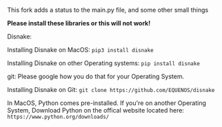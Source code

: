 This fork adds a status to the main.py file, and some other small things

**Please install these libraries or this will not work!**

Disnake:

Installing Disnake on MacOS: `pip3 install disnake`

Installing Disnake on other Operating systems: `pip install disnake`

git:
Please google how you do that for your Operating System.

Installing Disnake on Git: `git clone https://github.com/EQUENOS/disnake`

In MacOS, Python comes pre-installed. If you're on another Operating System, Download Python on the offical website located here: `https://www.python.org/downloads/`
